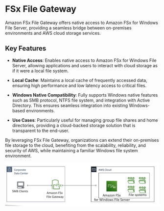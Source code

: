 # FSx File Gateway

Amazon FSx File Gateway offers native access to Amazon FSx for Windows File Server, providing a seamless bridge between on-premises environments and AWS cloud storage services.

## Key Features

- **Native Access**: Enables native access to Amazon FSx for Windows File Server, allowing applications and users to interact with cloud storage as if it were a local file system.

- **Local Cache**: Maintains a local cache of frequently accessed data, ensuring high performance and low latency access to critical files.

- **Windows Native Compatibility**: Fully supports Windows native features such as SMB protocol, NTFS file system, and integration with Active Directory. This ensures seamless integration into existing Windows-based environments.

- **Use Cases**: Particularly useful for managing group file shares and home directories, providing a cloud-backed storage solution that is transparent to the end-user.

By leveraging FSx File Gateway, organizations can extend their on-premises file storage to the cloud, benefiting from the scalability, reliability, and security of AWS, while maintaining a familiar Windows file system environment.

![FSx File Gateway](../resources/images/storage-extras/fsx-file-gateway.png)